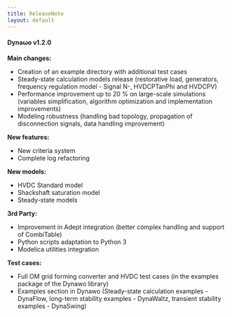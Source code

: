 ```yaml
---
title: ReleaseNote
layout: default
---
```

<!--
    Except where otherwise noted, content in this website is Copyright (c)
    2015-2019, RTE (http://www.rte-france.com) and licensed under a
    CC-BY-4.0 (https://creativecommons.org/licenses/by/4.0/)
    license. All rights reserved.
-->

#### Dyna&omega;o v1.2.0

**Main changes:**

* Creation of an example directory with additional test cases
* Steady-state calculation models release (restorative load, generators, frequency regulation model - Signal N-, HVDCPTanPhi and HVDCPV)
* Performance improvement up to 20 % on large-scale simulations (variables simplification, algorithm optimization and implementation improvements)
* Modeling robustness (handling bad topology, propagation of disconnection signals, data handling improvement)

**New features:**

* New criteria system
* Complete log refactoring

**New models:**

* HVDC Standard model
* Shackshaft saturation model
* Steady-state models

**3rd Party:**

* Improvement in Adept integration (better complex handling and support of CombiTable)
* Python scripts adaptation to Python 3
* Modelica utilities integration

**Test cases:**

* Full OM grid forming converter and HVDC test cases (in the examples package of the Dynawo library)
* Examples section in Dynawo (Steady-state calculation examples - DynaFlow, long-term stability examples - DynaWaltz, transient stability examples - DynaSwing)

